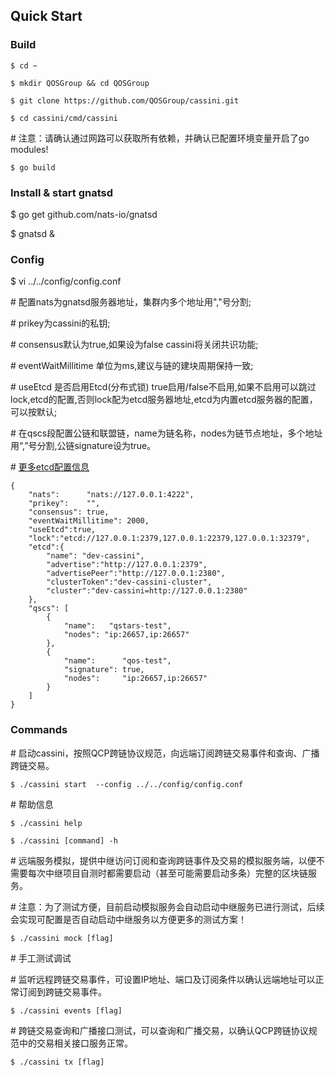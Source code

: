 ## Quick Start

### Build

```
$ cd ~

$ mkdir QOSGroup && cd QOSGroup

$ git clone https://github.com/QOSGroup/cassini.git

$ cd cassini/cmd/cassini
```

\# 注意：请确认通过网路可以获取所有依赖，并确认已配置环境变量开启了go modules!

```
$ go build
```

### Install & start gnatsd

$ go get github.com/nats-io/gnatsd

$ gnatsd & 

### Config

$ vi ../../config/config.conf

\# 配置nats为gnatsd服务器地址，集群内多个地址用","号分割;  

\# prikey为cassini的私钥; 

\# consensus默认为true,如果设为false cassini将关闭共识功能;

\# eventWaitMillitime 单位为ms,建议与链的建块周期保持一致; 

\# useEtcd 是否启用Etcd(分布式锁) true启用/false不启用,如果不启用可以跳过 lock,etcd的配置,否则lock配为etcd服务器地址,etcd为内置etcd服务器的配置，可以按默认;

\# 在qscs段配置公链和联盟链，name为链名称，nodes为链节点地址，多个地址用“,”号分割,公链signature设为true。

\# [更多etcd配置信息](./etcd_config.md)
```
{
    "nats":      "nats://127.0.0.1:4222",
    "prikey":    "", 
    "consensus": true,
    "eventWaitMillitime": 2000,
    "useEtcd":true,
    "lock":"etcd://127.0.0.1:2379,127.0.0.1:22379,127.0.0.1:32379",
    "etcd":{
        "name": "dev-cassini",
        "advertise":"http://127.0.0.1:2379",
        "advertisePeer":"http://127.0.0.1:2380",
        "clusterToken":"dev-cassini-cluster",
        "cluster":"dev-cassini=http://127.0.0.1:2380"
    },
    "qscs": [
        {
            "name":   "qstars-test",
            "nodes": "ip:26657,ip:26657"
        },
        {
            "name":      "qos-test",
            "signature": true,
            "nodes":     "ip:26657,ip:26657"
        }
    ]
}
```

### Commands

\# 启动cassini，按照QCP跨链协议规范，向远端订阅跨链交易事件和查询、广播跨链交易。

```
$ ./cassini start  --config ../../config/config.conf
```

\# 帮助信息

```
$ ./cassini help

$ ./cassini [command] -h
```

\# 远端服务模拟，提供中继访问订阅和查询跨链事件及交易的模拟服务端，以便不需要每次中继项目自测时都需要启动（甚至可能需要启动多条）完整的区块链服务。

\# 注意：为了测试方便，目前启动模拟服务会自动启动中继服务已进行测试，后续会实现可配置是否自动启动中继服务以方便更多的测试方案！

```
$ ./cassini mock [flag]
```

\# 手工测试调试

\# 监听远程跨链交易事件，可设置IP地址、端口及订阅条件以确认远端地址可以正常订阅到跨链交易事件。

```
$ ./cassini events [flag]
```

\# 跨链交易查询和广播接口测试，可以查询和广播交易，以确认QCP跨链协议规范中的交易相关接口服务正常。

```
$ ./cassini tx [flag]
```

